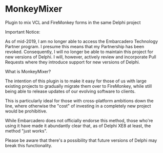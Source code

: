 MonkeyMixer
===========

Plugin to mix VCL and FireMonkey forms in the same Delphi project

Important Notice:

As of mid-2019, I am no longer able to access the Embarcadero Technology Partner program. I presume this means that my Partnership has been revoked. Consequently, I will no longer be able to maintain this project for new versions of Delphi. I will, however, actively review and incorporate Pull Requests where they introduce support for new versions of Delphi.


What is MonkeyMixer?

The intention of this plugin is to make it easy for those of us with large existing projects to gradually migrate them over to FireMonkey, while still being able to release updates of our evolving software to clients.

This is particularly ideal for those with cross-platform ambitions down the line, where otherwise the "cost" of investing in a completely new project would be prohibitive.

While Embarcadero does not officially endorse this method, those who're using it have made it abundantly clear that, as of Delphi XE8 at least, the method "just works".

Please be aware that there's a possibility that future versions of Delphi may break this functionality.

